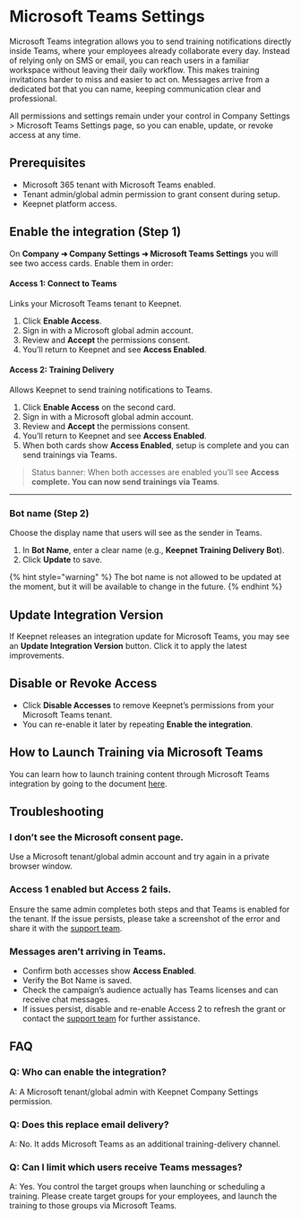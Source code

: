 # Microsoft Teams Settings

Microsoft Teams integration allows you to send training notifications directly inside Teams, where your employees already collaborate every day. Instead of relying only on SMS or email, you can reach users in a familiar workspace without leaving their daily workflow. This makes training invitations harder to miss and easier to act on. Messages arrive from a dedicated bot that you can name, keeping communication clear and professional.

All permissions and settings remain under your control in Company Settings > Microsoft Teams Settings page, so you can enable, update, or revoke access at any time.

## Prerequisites

* Microsoft 365 tenant with Microsoft Teams enabled.
* Tenant admin/global admin permission to grant consent during setup.
* Keepnet platform access.

## Enable the integration (Step 1)

On **Company ➜ Company Settings ➜ Microsoft Teams Settings** you will see two access cards. Enable them in order:

#### Access 1: **Connect to Teams**

Links your Microsoft Teams tenant to Keepnet.

1. Click **Enable Access**.
2. Sign in with a Microsoft global admin account.
3. Review and **Accept** the permissions consent.
4. You’ll return to Keepnet and see **Access Enabled**.

#### Access 2: **Training Delivery**

Allows Keepnet to send training notifications to Teams.

1. Click **Enable Access** on the second card.
2. Sign in with a Microsoft global admin account.
3. Review and **Accept** the permissions consent.
4. You’ll return to Keepnet and see **Access Enabled**.
5. When both cards show **Access Enabled**, setup is complete and you can send trainings via Teams.

> Status banner: When both accesses are enabled you’ll see **Access complete. You can now send trainings via Teams**.

***

### Bot name (Step 2)

Choose the display name that users will see as the sender in Teams.

1. In **Bot Name**, enter a clear name (e.g., **Keepnet Training Delivery Bot**).&#x20;
2. Click **Update** to save.

{% hint style="warning" %}
The bot name is not allowed to be updated at the moment, but it will be available to change in the future.
{% endhint %}

## Update Integration Version

If Keepnet releases an integration update for Microsoft Teams, you may see an **Update Integration Version** button. Click it to apply the latest improvements.

## Disable or Revoke Access

* Click **Disable Accesses** to remove Keepnet’s permissions from your Microsoft Teams tenant.
* You can re-enable it later by repeating **Enable the integration**.

## How to Launch Training via Microsoft Teams

You can learn how to launch training content through Microsoft Teams integration by going to the document [here](microsoft-teams-settings.md#how-to-launch-training-via-microsoft-teams).

## Troubleshooting

### **I don’t see the Microsoft consent page.**

Use a Microsoft tenant/global admin account and try again in a private browser window.

### **Access 1 enabled but Access 2 fails.**

Ensure the same admin completes both steps and that Teams is enabled for the tenant. If the issue persists, please take a screenshot of the error and share it with the [support team](../../../../resources/keepnet-support-help-desk.md).

### **Messages aren’t arriving in Teams.**

* Confirm both accesses show **Access Enabled**.
* Verify the Bot Name is saved.
* Check the campaign’s audience actually has Teams licenses and can receive chat messages.
* If issues persist, disable and re-enable Access 2 to refresh the grant or contact the [support team](../../../../resources/keepnet-support-help-desk.md) for further assistance.

## FAQ

### **Q: Who can enable the integration?**

A: A Microsoft tenant/global admin with Keepnet Company Settings permission.

### **Q: Does this replace email delivery?**

A: No. It adds Microsoft Teams as an additional training-delivery channel.

### **Q: Can I limit which users receive Teams messages?**

A: Yes. You control the target groups when launching or scheduling a training. Please create target groups for your employees, and launch the training to those groups via Microsoft Teams.
